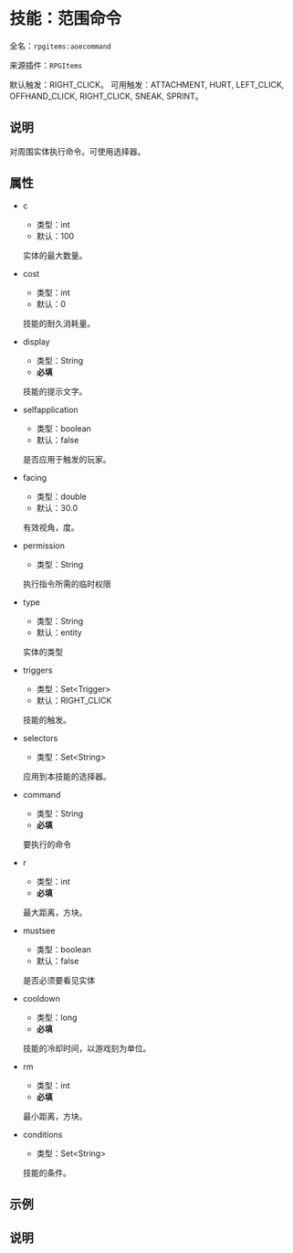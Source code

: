# 技能：范围命令

<!-- 本文件是通过游戏内 `/rpgitem gen-wiki` 命令生成的。 -->
<!-- 请只在对应的 "beginCustomXXXX" 与 "endCustomXXXX" 间编辑。  -->
<!-- 如果您想修改技能或其属性的描述， -->
<!-- 请修改 "resources/lang/zh_CN.yml" 中对应的项。 -->

全名：`rpgitems:aoecommand`

来源插件：`RPGItems`

默认触发：RIGHT_CLICK。
可用触发：ATTACHMENT, HURT, LEFT_CLICK, OFFHAND_CLICK, RIGHT_CLICK, SNEAK, SPRINT。

<!-- beginCustomHeader -->
<!-- endCustomHeader -->

## 说明

对周围实体执行命令。可使用选择器。
<!-- beginCustomDescription -->
<!-- endCustomDescription -->

## 属性

* c

  * 类型：int
  * 默认：100

  实体的最大数量。

* cost

  * 类型：int
  * 默认：0

  技能的耐久消耗量。

* display

  * 类型：String
  * **必填**

  技能的提示文字。

* selfapplication

  * 类型：boolean
  * 默认：false

  是否应用于触发的玩家。

* facing

  * 类型：double
  * 默认：30.0

  有效视角，度。

* permission

  * 类型：String

  执行指令所需的临时权限

* type

  * 类型：String
  * 默认：entity

  实体的类型

* triggers

  * 类型：Set&lt;Trigger&gt;
  * 默认：RIGHT_CLICK

  技能的触发。

* selectors

  * 类型：Set&lt;String&gt;

  应用到本技能的选择器。

* command

  * 类型：String
  * **必填**

  要执行的命令

* r

  * 类型：int
  * **必填**

  最大距离，方块。

* mustsee

  * 类型：boolean
  * 默认：false

  是否必须要看见实体

* cooldown

  * 类型：long
  * **必填**

  技能的冷却时间，以游戏刻为单位。

* rm

  * 类型：int
  * **必填**

  最小距离，方块。

* conditions

  * 类型：Set&lt;String&gt;

  技能的条件。

<!-- beginCustomProperties -->
<!-- endCustomProperties -->

## 示例

<!-- beginCustomExample -->
<!-- endCustomExample -->

## 说明

<!-- beginCustomNote -->
<!-- endCustomNote -->